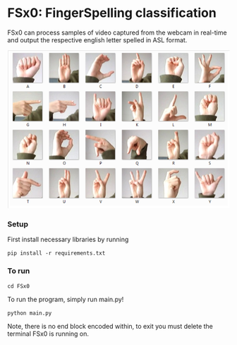 # FSx0: FingerSpelling classification

FSx0 can process samples of video captured from the webcam in real-time and output the respective english letter spelled in ASL format.

![Finger spelling dictionary](letters.png)

### Setup

First install necessary libraries by running
```
pip install -r requirements.txt
```

### To run

``` 
cd FSx0
 ```

 To run the program, simply run main.py!
``` 
python main.py
 ```

 Note, there is no end block encoded within, to exit you must delete the terminal FSx0 is running on.
